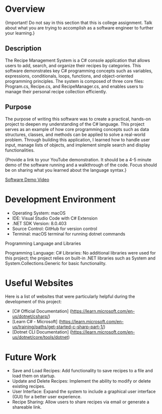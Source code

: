 # Overview

{Important! Do not say in this section that this is college assignment. Talk about what you are trying to accomplish as a software engineer to further your learning.}

## Description

The Recipe Management System is a C# console application that allows users to add, search, and organize their recipes by categories. This software demonstrates key C# programming concepts such as variables, expressions, conditionals, loops, functions, and object-oriented programming principles. The system is composed of three core files: Program.cs, Recipe.cs, and RecipeManager.cs, and enables users to manage their personal recipe collection efficiently.

## Purpose

The purpose of writing this software was to create a practical, hands-on project to deepen my understanding of the C# language. This project serves as an example of how core programming concepts such as data structures, classes, and methods can be applied to solve a real-world problem. Through building this application, I learned how to handle user input, manage lists of objects, and implement simple search and display functionalities.

{Provide a link to your YouTube demonstration. It should be a 4-5 minute demo of the software running and a walkthrough of the code. Focus should be on sharing what you learned about the language syntax.}

[Software Demo Video](https://youtu.be/G9fkJSgn1Ws)

# Development Environment

- Operating System: macOS
- IDE: Visual Studio Code with C# Extension
- .NET SDK Version: 8.0.403
- Source Control: GitHub for version control
- Terminal: macOS terminal for running dotnet commands

Programming Language and Libraries

Programming Language: C#
Libraries: No additional libraries were used for this project; the project relies on built-in .NET libraries such as System and System.Collections.Generic for basic functionality.

# Useful Websites

Here is a list of websites that were particularly helpful during the development of this project:

- [C# Official Documentation] (https://learn.microsoft.com/en-us/dotnet/csharp/)
- [Learn C# - Microsoft] (https://learn.microsoft.com/en-us/training/paths/get-started-c-sharp-part-1/)
- [Dotnet CLI Documentation] (https://learn.microsoft.com/en-us/dotnet/core/tools/dotnet)

# Future Work

- Save and Load Recipes: Add functionality to save recipes to a file and load them on startup.
- Update and Delete Recipes: Implement the ability to modify or delete existing recipes.
- User Interface: Expand the system to include a graphical user interface (GUI) for a better user experience.
- Recipe Sharing: Allow users to share recipes via email or generate a shareable link.